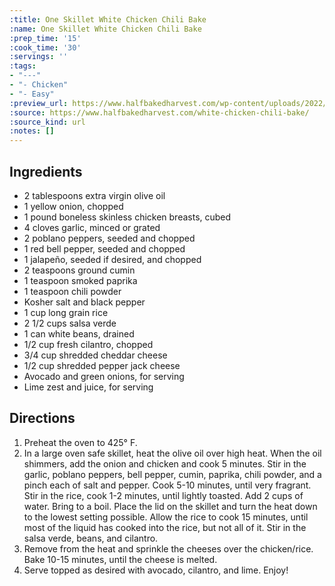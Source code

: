 ```yaml
---
:title: One Skillet White Chicken Chili Bake
:name: One Skillet White Chicken Chili Bake
:prep_time: '15'
:cook_time: '30'
:servings: ''
:tags:
- "---"
- "- Chicken"
- "- Easy"
:preview_url: https://www.halfbakedharvest.com/wp-content/uploads/2022/01/One-Skillet-White-Chicken-Chili-Bake-6.jpg
:source: https://www.halfbakedharvest.com/white-chicken-chili-bake/
:source_kind: url
:notes: []
---
```


## Ingredients
- 2 tablespoons extra virgin olive oil
- 1  yellow onion, chopped
- 1 pound boneless skinless chicken breasts, cubed
- 4 cloves garlic, minced or grated
- 2  poblano peppers, seeded and chopped
- 1  red bell pepper, seeded and chopped
- 1  jalapeño, seeded if desired, and chopped
- 2 teaspoons ground cumin
- 1 teaspoon smoked paprika
- 1 teaspoon chili powder
- Kosher salt and black pepper
- 1 cup long grain rice
- 2 1/2 cups salsa verde
- 1 can white beans, drained
- 1/2 cup fresh cilantro, chopped
- 3/4 cup shredded cheddar cheese
- 1/2 cup shredded pepper jack cheese
- Avocado and green onions, for serving
- Lime zest and juice, for serving


## Directions
1. Preheat the oven to 425° F.
2. In a large oven safe skillet, heat the olive oil over high heat. When the oil shimmers, add the onion and chicken and cook 5 minutes. Stir in the garlic, poblano peppers, bell pepper, cumin, paprika, chili powder, and a pinch each of salt and pepper. Cook 5-10 minutes, until very fragrant. Stir in the rice, cook 1-2 minutes, until lightly toasted. Add 2 cups of water. Bring to a boil. Place the lid on the skillet and turn the heat down to the lowest setting possible. Allow the rice to cook 15 minutes, until most of the liquid has cooked into the rice, but not all of it. Stir in the salsa verde, beans, and cilantro.
3. Remove from the heat and sprinkle the cheeses over the chicken/rice. Bake 10-15 minutes, until the cheese is melted.
4. Serve topped as desired with avocado, cilantro, and lime. Enjoy!
